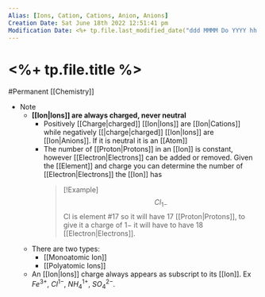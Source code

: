```yaml
---
Alias: [Ions, Cation, Cations, Anion, Anions]
Creation Date: Sat June 18th 2022 12:51:41 pm 
Modification Date: <%+ tp.file.last_modified_date("ddd MMMM Do YYYY hh:mm:ss a") %>
---
```

# <%+ tp.file.title %>
#Permanent [[Chemistry]]

- Note
	- **[[Ion|Ions]] are always charged, never neutral**
		- Positively [[Charge|charged]] [[Ion|Ions]] are [[Ion|Cations]] while negatively [[|charge|charged]] [[Ion|Ions]] are [[Ion|Anions]]. If it is neutral it is an [[Atom]]
		- The number of [[Proton|Protons]] in an [[Ion]] is constant, however [[Electron|Electrons]] can be added or removed. Given the [[Element]] and charge you can determine the number of [[Electron|Electrons]] the [[Ion]] has
		  > [!Example]
		  > $$Cl_{1-}$$
		  > Cl is element #17 so it will have 17 [[Proton|Protons]], to give it a charge of $1-$ it will have to have 18 [[Electron|Electrons]].
	- There are two types:
		- [[Monoatomic Ion]] 
		- [[Polyatomic Ions]]
	- An [[Ion|Ions]] charge always appears as subscript to its [[Ion]]. Ex $Fe^{3+}$, $Cl^{1-}$, $NH_4^{1+}$, $SO_4^{2-}$.